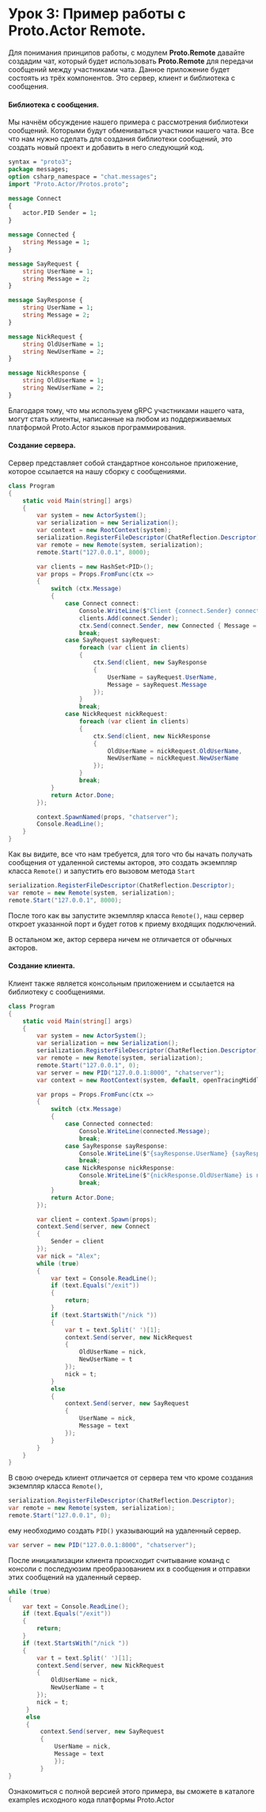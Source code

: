 # Урок 3: Пример работы с Proto.Actor Remote.

Для понимания принципов работы, с модулем **Proto.Remote** давайте создадим чат, который будет использовать **Proto.Remote** для передачи сообщений между участниками чата. Данное приложение будет состоять из трёх компонентов. Это сервер, клиент и библиотека с сообщения.

#### Библиотека с сообщения.

Мы начнём обсуждение нашего примера с рассмотрения библиотеки сообщений. Которыми будут обмениваться участники нашего чата. Все что нам нужно сделать для создания библиотеки сообщений, это создать новый проект и добавить в него следующий код.

```protobuf
syntax = "proto3";
package messages;
option csharp_namespace = "chat.messages";
import "Proto.Actor/Protos.proto";

message Connect
{
	actor.PID Sender = 1;
}

message Connected {
    string Message = 1;
}

message SayRequest {
    string UserName = 1;
    string Message = 2;
}

message SayResponse {
    string UserName = 1;
    string Message = 2;
}

message NickRequest {
    string OldUserName = 1;
    string NewUserName = 2;
}

message NickResponse {
    string OldUserName = 1;
    string NewUserName = 2;
}
```

Благодаря тому, что мы используем gRPC участниками нашего чата, могут стать клиенты, написанные на любом из поддерживаемых платформой Proto.Actor языков программирования.

#### Создание сервера.

Сервер представляет собой стандартное консольное приложение, которое ссылается на нашу сборку с сообщениями. 

```c#
class Program
{
    static void Main(string[] args)
    {
        var system = new ActorSystem();
        var serialization = new Serialization();
        var context = new RootContext(system);
        serialization.RegisterFileDescriptor(ChatReflection.Descriptor);
        var remote = new Remote(system, serialization);
        remote.Start("127.0.0.1", 8000);

        var clients = new HashSet<PID>();
        var props = Props.FromFunc(ctx =>
        {
            switch (ctx.Message)
            {
                case Connect connect:
                    Console.WriteLine($"Client {connect.Sender} connected");
                    clients.Add(connect.Sender);
                    ctx.Send(connect.Sender, new Connected { Message = "Welcome!" });
                    break;
                case SayRequest sayRequest:
                    foreach (var client in clients)
                    {
                        ctx.Send(client, new SayResponse
                        {
                            UserName = sayRequest.UserName,
                            Message = sayRequest.Message
                        });
                    }
                    break;
                case NickRequest nickRequest:
                    foreach (var client in clients)
                    {
                        ctx.Send(client, new NickResponse
                        {
                            OldUserName = nickRequest.OldUserName,
                            NewUserName = nickRequest.NewUserName
                        });
                    }
                    break;
            }
            return Actor.Done;
        });

        context.SpawnNamed(props, "chatserver");
        Console.ReadLine();
    }
}
```

Как вы видите, все что нам требуется, для того что бы начать получать сообщения от удаленной системы акторов, это создать экземпляр класса `Remote()` и запустить его вызовом метода `Start`

```c#
serialization.RegisterFileDescriptor(ChatReflection.Descriptor);
var remote = new Remote(system, serialization);
remote.Start("127.0.0.1", 8000);
```

После того как вы запустите экземпляр класса `Remote()`,  наш сервер откроет указанной порт и будет готов к приему входящих подключений. 

В остальном же, актор сервера ничем не отличается от обычных акторов.

#### Создание клиента.

Клиент также является консольным приложением и ссылается на библиотеку с сообщениями.

```c#
class Program
{
    static void Main(string[] args)
    {
        var system = new ActorSystem();
        var serialization = new Serialization();
        serialization.RegisterFileDescriptor(ChatReflection.Descriptor);
        var remote = new Remote(system, serialization);
        remote.Start("127.0.0.1", 0);
        var server = new PID("127.0.0.1:8000", "chatserver");
        var context = new RootContext(system, default, openTracingMiddleware);

        var props = Props.FromFunc(ctx =>
        {
            switch (ctx.Message)
            {
                case Connected connected:
                    Console.WriteLine(connected.Message);
                    break;
                case SayResponse sayResponse:
                    Console.WriteLine($"{sayResponse.UserName} {sayResponse.Message}");
                    break;
                case NickResponse nickResponse:
                    Console.WriteLine($"{nickResponse.OldUserName} is now {nickResponse.NewUserName}");
                    break;
            }
            return Actor.Done;
        });

        var client = context.Spawn(props);
        context.Send(server, new Connect
        {
            Sender = client
        });
        var nick = "Alex";
        while (true)
        {
            var text = Console.ReadLine();
            if (text.Equals("/exit"))
            {
                return;
            }
            if (text.StartsWith("/nick "))
            {
                var t = text.Split(' ')[1];
                context.Send(server, new NickRequest
                {
                    OldUserName = nick,
                    NewUserName = t
                });
                nick = t;
            }
            else
            {
                context.Send(server, new SayRequest
                {
                    UserName = nick,
                    Message = text
                });
            }
        }
    }
}
```

В свою очередь клиент отличается от сервера тем что кроме создания экземпляр класса `Remote()`, 

```c#
serialization.RegisterFileDescriptor(ChatReflection.Descriptor);
var remote = new Remote(system, serialization);
remote.Start("127.0.0.1", 0);
```

ему необходимо создать `PID()`  указывающий на удаленный сервер.

```c#
var server = new PID("127.0.0.1:8000", "chatserver");
```

После инициализации клиента происходит считывание команд с консоли с последуюзим преобразованием их в сообщения и отправки этих сообщений на удаленный сервер.

```c#
while (true)
{
    var text = Console.ReadLine();
    if (text.Equals("/exit"))
    {
        return;
    }
    if (text.StartsWith("/nick "))
    {
        var t = text.Split(' ')[1];
        context.Send(server, new NickRequest
        {
            OldUserName = nick,
            NewUserName = t
        });
        nick = t;
     }
     else
     {
         context.Send(server, new SayRequest
         {
             UserName = nick,
             Message = text
             });
         }
}
```

Ознакомиться с полной версией этого примера, вы сможете в каталоге examples исходного кода платформы Proto.Actor
